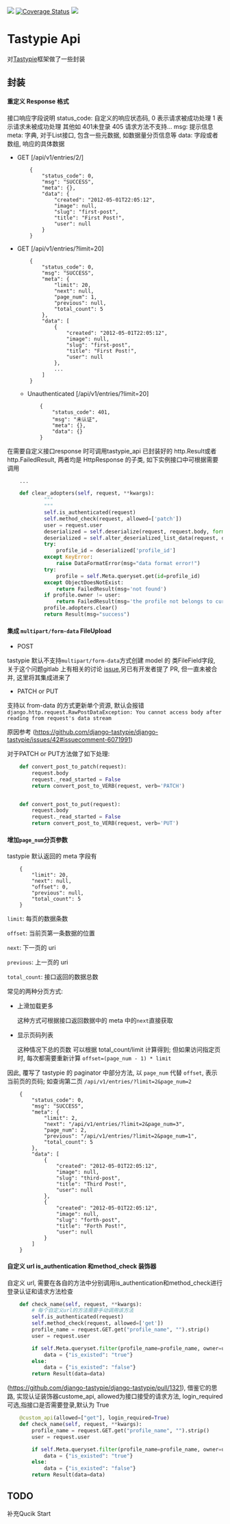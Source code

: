 [![](https://img.shields.io/travis/padeny/tastypie_api.svg?style=flat-square)](https://travis-ci.org/padeny/tastypie_api)
[![Coverage Status](https://coveralls.io/repos/github/padeny/tastypie_api/badge.svg?branch=master)](https://coveralls.io/github/padeny/tastypie_api?branch=master)
[![](https://img.shields.io/github/license/padeny/tastypie_api.svg?style=flat-square)]()


Tastypie Api
=====

对[Tastypie](https://github.com/django-tastypie/django-tastypie)框架做了一些封装


## 封装

#### 重定义 Response 格式

>
接口响应字段说明
status_code: 自定义的响应状态码, 0 表示请求被成功处理 1 表示请求未被成功处理  其他如 401未登录 405 请求方法不支持...
msg: 提示信息
meta: 字典, 对于List接口, 包含一些元数据, 如数据量分页信息等
data: 字段或者数组, 响应的具体数据

- GET  [/api/v1/entries/2/]
    ```
        {
            "status_code": 0,
            "msg": "SUCCESS",
            "meta": {},
            "data": {
                "created": "2012-05-01T22:05:12",
                "image": null,
                "slug": "first-post",
                "title": "First Post!",
                "user": null
            }
        }
    ```

- GET  [/api/v1/entries/?limit=20]
    ```
        {
            "status_code": 0,
            "msg": "SUCCESS",
            "meta": {
                "limit": 20,
                "next": null,
                "page_num": 1,
                "previous": null,
                "total_count": 5
            },
            "data": [
                {
                    "created": "2012-05-01T22:05:12",
                    "image": null,
                    "slug": "first-post",
                    "title": "First Post!",
                    "user": null
                },
                ...
            ]
        }
    ```

  - Unauthenticated  [/api/v1/entries/?limit=20]

    ```
        {
            "status_code": 401,
            "msg": "未认证",
            "meta": {},
            "data": {}
        }
    ```

>
在需要自定义接口response 时可调用tastypie_api 已封装好的  http.Result或者 http.FailedResult, 两者均是 HttpResponse
的子类, 如下实例接口中可根据需要调用

```python
    ...

    def clear_adopters(self, request, **kwargs):
            """
            """
            self.is_authenticated(request)
            self.method_check(request, allowed=['patch'])
            user = request.user
            deserialized = self.deserialize(request, request.body, format=request.META.get('CONTENT_TYPE', 'application/json'))
            deserialized = self.alter_deserialized_list_data(request, deserialized)
            try:
                profile_id = deserialized['profile_id']
            except KeyError:
                raise DataFormatError(msg="data format error!")
            try:
                profile = self.Meta.queryset.get(id=profile_id)
            except ObjectDoesNotExist:
                return FailedResult(msg='not found')
            if profile.owner != user:
                return FailedResult(msg='the profile not belongs to current user')
            profile.adopters.clear()
            return Result(msg="success")

```

#### 集成 `multipart/form-data` FileUpload

- POST

 tastypie 默认不支持`multipart/form-data`方式创建 model 的 类FileField字段, 关于这个问题gitlab 上有相关的讨论
 [issue](https://github.com/django-tastypie/django-tastypie/issues/1419),另已有开发者提了 PR, 但一直未被合并, 这里将其集成进来了

- PATCH or PUT

 支持以 from-data 的方式更新单个资源, 默认会报错
`django.http.request.RawPostDataException: You cannot access body after reading from request's data stream`

原因参考 (https://github.com/django-tastypie/django-tastypie/issues/42#issuecomment-6071991)

 对于PATCH or PUT方法做了如下处理:

```python
    def convert_post_to_patch(request):
        request.body
        request._read_started = False
        return convert_post_to_VERB(request, verb='PATCH')


    def convert_post_to_put(request):
        request.body
        request._read_started = False
        return convert_post_to_VERB(request, verb='PUT')
```

#### 增加`page_num`分页参数

tastypie 默认返回的 meta 字段有
```
    {
        "limit": 20,
        "next": null,
        "offset": 0,
        "previous": null,
        "total_count": 5
    }
```
`limit`: 每页的数据条数

`offset`: 当前页第一条数据的位置

`next`: 下一页的 uri

`previous`: 上一页的 uri

`total_count`: 接口返回的数据总数


常见的两种分页方式:

- 上滑加载更多

    这种方式可根据接口返回数据中的 meta 中的`next`直接获取

- 显示页码列表

    这种情况下总的页数 可以根据 total_count/limit 计算得到; 但如果访问指定页时, 每次都需要重新计算 `offset=(page_num - 1) * limit`

因此, 覆写了 tastypie 的 paginator 中部分方法, 以 `page_num` 代替 `offset`, 表示当前页的页码;
如查询第二页
`/api/v1/entries/?limit=2&page_num=2`

```
    {
        "status_code": 0,
        "msg": "SUCCESS",
        "meta": {
            "limit": 2,
            "next": "/api/v1/entries/?limit=2&page_num=3",
            "page_num": 2,
            "previous": "/api/v1/entries/?limit=2&page_num=1",
            "total_count": 5
        },
        "data": [
            {
                "created": "2012-05-01T22:05:12",
                "image": null,
                "slug": "third-post",
                "title": "Third Post!",
                "user": null
            },
            {
                "created": "2012-05-01T22:05:12",
                "image": null,
                "slug": "forth-post",
                "title": "Forth Post!",
                "user": null
            }
        ]
    }
```

#### 自定义 url is_authentication 和method_check 装饰器

自定义 url, 需要在各自的方法中分别调用is_authentication和method_check进行登录认证和请求方法检查

```python
    def check_name(self, request, **kwargs):
        # 每个自定义url的方法需要手动调用该方法
        self.is_authenticated(request)
        self.method_check(request, allowed=['get'])
        profile_name = request.GET.get("profile_name", "").strip()
        user = request.user

        if self.Meta.queryset.filter(profile_name=profile_name, owner=user).exists():
            data = {"is_existed": "true"}
        else:
            data = {"is_existed": "false"}
        return Result(data=data)
```

(https://github.com/django-tastypie/django-tastypie/pull/1321), 借鉴它的思路, 实现认证装饰器custome_api, allowed为接口接受的请求方法, login_required可选,指接口是否需要登录,默认为 True

```python
    @custom_api(allowed=["get"], login_required=True)
    def check_name(self, request, **kwargs):
        profile_name = request.GET.get("profile_name", "").strip()
        user = request.user

        if self.Meta.queryset.filter(profile_name=profile_name, owner=user).exists():
            data = {"is_existed": "true"}
        else:
            data = {"is_existed": "false"}
        return Result(data=data)
```

## TODO
补充Qucik Start
